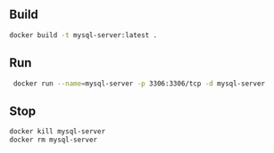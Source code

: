 ## Build
```sh
docker build -t mysql-server:latest .
```

## Run
```sh
 docker run --name=mysql-server -p 3306:3306/tcp -d mysql-server
```

## Stop
```sh
docker kill mysql-server
docker rm mysql-server
```